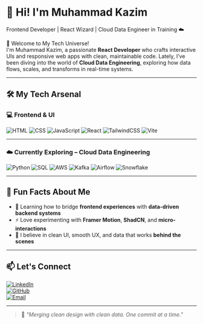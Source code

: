 # 🚀 Hi! I'm Muhammad Kazim  
Frontend Developer | React Wizard | Cloud Data Engineer in Training ☁️  

👋 Welcome to My Tech Universe!  
I'm Muhammad Kazim, a passionate **React Developer** who crafts interactive UIs and responsive web apps with clean, maintainable code. Lately, I’ve been diving into the world of **Cloud Data Engineering**, exploring how data flows, scales, and transforms in real-time systems.  

---

## 🛠️ My Tech Arsenal

### 💻 Frontend & UI
![HTML](https://img.shields.io/badge/HTML5-E34F26?style=for-the-badge&logo=html5&logoColor=white)
![CSS](https://img.shields.io/badge/CSS3-1572B6?style=for-the-badge&logo=css3&logoColor=white)
![JavaScript](https://img.shields.io/badge/JavaScript-F7DF1E?style=for-the-badge&logo=javascript&logoColor=black)
![React](https://img.shields.io/badge/React-20232A?style=for-the-badge&logo=react&logoColor=61DAFB)
![TailwindCSS](https://img.shields.io/badge/Tailwind-06B6D4?style=for-the-badge&logo=tailwindcss&logoColor=white)
![Vite](https://img.shields.io/badge/Vite-646CFF?style=for-the-badge&logo=vite&logoColor=white)

---

### ☁️ Currently Exploring – Cloud Data Engineering
![Python](https://img.shields.io/badge/Python-3776AB?style=for-the-badge&logo=python&logoColor=white)
![SQL](https://img.shields.io/badge/SQL-4479A1?style=for-the-badge&logo=mysql&logoColor=white)
![AWS](https://img.shields.io/badge/AWS-232F3E?style=for-the-badge&logo=amazon-aws&logoColor=white)
![Kafka](https://img.shields.io/badge/Kafka-231F20?style=for-the-badge&logo=apache-kafka&logoColor=white)
![Airflow](https://img.shields.io/badge/Airflow-017CEE?style=for-the-badge&logo=apache-airflow&logoColor=white)
![Snowflake](https://img.shields.io/badge/Snowflake-56B9EB?style=for-the-badge&logo=snowflake&logoColor=white)

---

## 🌱 Fun Facts About Me  
- 🧠 Learning how to bridge **frontend experiences** with **data-driven backend systems**  
- ⚡ Love experimenting with **Framer Motion**, **ShadCN**, and **micro-interactions**  
- 🎯 I believe in clean UI, smooth UX, and data that works **behind the scenes**  

---

## 📫 Let's Connect  
[![LinkedIn](https://img.shields.io/badge/LinkedIn-blue?style=for-the-badge&logo=linkedin)](https://linkedin.com/in/your-link)  
[![GitHub](https://img.shields.io/badge/GitHub-000?style=for-the-badge&logo=github)](https://github.com/your-username)  
[![Email](https://img.shields.io/badge/Gmail-D14836?style=for-the-badge&logo=gmail&logoColor=white)](mailto:your-email@gmail.com)

---

> 💬 *"Merging clean design with clean data. One commit at a time."*

